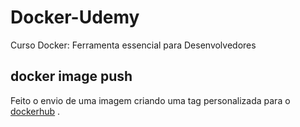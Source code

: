 # Docker-Udemy
Curso Docker: Ferramenta essencial para Desenvolvedores

## docker image push
<p> Feito o envio de uma imagem criando uma tag personalizada para o  <a href="https://hub.docker.com/r/gabryellows/simple-build" target="_blank"> dockerhub</a> .</p> 
